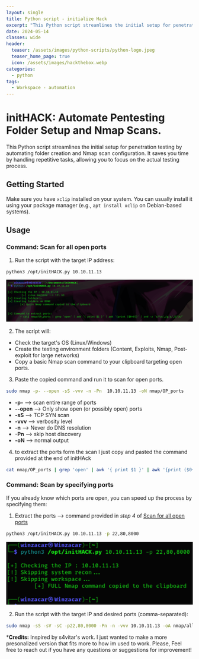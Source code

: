```yaml
---
layout: single
title: Python script - initialize Hack
excerpt: "This Python script streamlines the initial setup for penetration testing by automating folder creation and Nmap scan configuration. It saves you time by handling repetitive tasks, allowing you to focus on the actual testing process."
date: 2024-05-14
classes: wide
header:
  teaser: /assets/images/python-scripts/python-logo.jpeg
  teaser_home_page: true
  icon: /assets/images/hackthebox.webp
categories:
  - python
tags:  
  - Workspace - automation 
---
```


# initHACK: Automate Pentesting Folder Setup and Nmap Scans.

This Python script streamlines the initial setup for penetration testing by automating folder creation and Nmap scan configuration. It saves you time by handling repetitive tasks, allowing you to focus on the actual testing process.


## Getting Started

Make sure you have `xclip` installed on your system. You can usually install it using your package manager (e.g., `apt install xclip` on Debian-based systems).


## Usage

### Command: Scan for all open ports 
1. Run the script with the target IP address:

```bash
python3 /opt/initHACK.py 10.10.11.13
```


![alt text](/assets/images/python-scripts/initHACK.png)

2. The script will:

* Check the target's OS (Linux/Windows)
* Create the testing environment folders (Content, Exploits, Nmap, Post-exploit for large networks)
* Copy a basic Nmap scan command to your clipboard targeting open ports.

3. Paste the copied command and run it to scan for open ports.
```bash
sudo nmap -p- --open -sS -vvv -n -Pn  10.10.11.13 -oN nmap/OP_ports
```

* **-p-** --> scan entire range of ports 
* **--open** --> Only show open (or possibly open) ports
* **-sS** -->  TCP SYN scan
* **-vvv** --> verbosity level 
* **-n** --> Never do DNS resolution
* **-Pn** --> skip host discovery
* **-oN** --> normal output

4. to extract the ports form the scan I just copy and pasted the command provided at the end of initHAck

```bash
cat nmap/OP_ports | grep 'open' | awk '{ print $1 }' | awk '{print ($0+0)}' | sed -z 's/\n/,/g;s/,$/\n/'
```



### Command: Scan by specifying ports 

If you already know which ports are open, you can speed up the process by specifying them:

1. Extract the ports --> command provided in *step 4* of  [Scan for all open ports](#command-scan-for-all-open-ports)

```bash
python3 /opt/initHACK.py 10.10.11.13 -p 22,80,8000
```
![alt text](/assets/images/python-scripts/initHACK2.png)

2. Run the script with the target IP and desired ports (comma-separated):

```bash
sudo nmap -sS -sV -sC -p22,80,8000 -Pn -n -vvv 10.10.11.13 -oA nmap/allPorts
```



***Credits:** Inspired by s4vitar's work. I just wanted to make a more presonalized version that fits more to how im used to work. Please, Feel free to reach out if you have any questions or suggestions for improvement!

